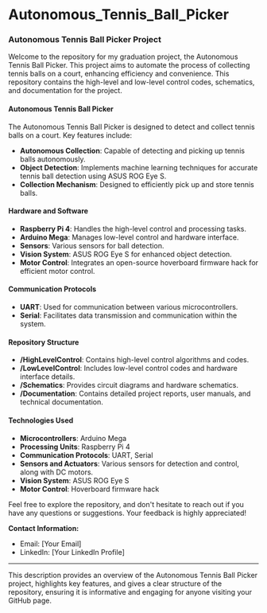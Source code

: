 # Autonomous_Tennis_Ball_Picker
### Autonomous Tennis Ball Picker Project

Welcome to the repository for my graduation project, the Autonomous Tennis Ball Picker. This project aims to automate the process of collecting tennis balls on a court, enhancing efficiency and convenience. This repository contains the high-level and low-level control codes, schematics, and documentation for the project.

#### Autonomous Tennis Ball Picker
The Autonomous Tennis Ball Picker is designed to detect and collect tennis balls on a court. Key features include:
- **Autonomous Collection**: Capable of detecting and picking up tennis balls autonomously.
- **Object Detection**: Implements machine learning techniques for accurate tennis ball detection using ASUS ROG Eye S.
- **Collection Mechanism**: Designed to efficiently pick up and store tennis balls.

#### Hardware and Software
- **Raspberry Pi 4**: Handles the high-level control and processing tasks.
- **Arduino Mega**: Manages low-level control and hardware interface.
- **Sensors**: Various sensors for ball detection.
- **Vision System**: ASUS ROG Eye S for enhanced object detection.
- **Motor Control**: Integrates an open-source hoverboard firmware hack for efficient motor control.

#### Communication Protocols
- **UART**: Used for communication between various microcontrollers.
- **Serial**: Facilitates data transmission and communication within the system.

#### Repository Structure
- **/HighLevelControl**: Contains high-level control algorithms and codes.
- **/LowLevelControl**: Includes low-level control codes and hardware interface details.
- **/Schematics**: Provides circuit diagrams and hardware schematics.
- **/Documentation**: Contains detailed project reports, user manuals, and technical documentation.

#### Technologies Used
- **Microcontrollers**: Arduino Mega
- **Processing Units**: Raspberry Pi 4
- **Communication Protocols**: UART, Serial
- **Sensors and Actuators**: Various sensors for detection and control, along with DC motors.
- **Vision System**: ASUS ROG Eye S
- **Motor Control**: Hoverboard firmware hack

Feel free to explore the repository, and don't hesitate to reach out if you have any questions or suggestions. Your feedback is highly appreciated!

**Contact Information:**
- Email: [Your Email]
- LinkedIn: [Your LinkedIn Profile]

---

This description provides an overview of the Autonomous Tennis Ball Picker project, highlights key features, and gives a clear structure of the repository, ensuring it is informative and engaging for anyone visiting your GitHub page.
